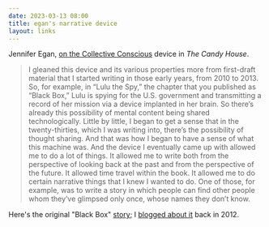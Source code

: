 ```yaml
---
date: 2023-03-13 08:00
title: egan's narrative device
layout: links
---
```


Jennifer Egan, [on the Collective Conscious](https://www.newyorker.com/culture/the-new-yorker-interview/jennifer-egans-disciplined-restlessness) device in *The Candy House*. 

> I gleaned this device and its various properties more from first-draft material that I started writing in those early years, from 2010 to 2013. So, for example, in “Lulu the Spy,” the chapter that you published as “Black Box,” Lulu is spying for the U.S. government and transmitting a record of her mission via a device implanted in her brain. So there’s already this possibility of mental content being shared technologically. Little by little, I began to get a sense that in the twenty-thirties, which I was writing into, there’s the possibility of thought sharing. And that was how I began to have a sense of what this machine was. And the device I eventually came up with allowed me to do a lot of things. It allowed me to write both from the perspective of looking back at the past and from the perspective of the future. It allowed time travel within the book. It allowed me to do certain narrative things that I knew I wanted to do. One of those, for example, was to write a story in which people can find other people whom they’ve glimpsed only once, whose names they don’t know.

Here's the original "Black Box" [story](https://www.newyorker.com/magazine/2012/06/04/black-box); I [blogged about it](https://sippey.com/2012/05/on-black-box.html) back in 2012.